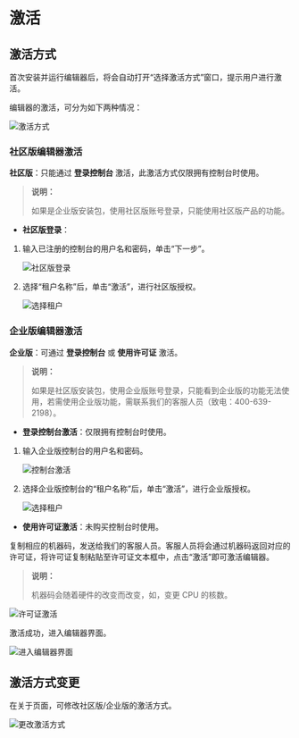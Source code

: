 # 激活

## 激活方式

首次安装并运行编辑器后，将会自动打开“选择激活方式”窗口，提示用户进行激活。

编辑器的激活，可分为如下两种情况：

![激活方式](https://docimages.blob.core.chinacloudapi.cn/images/Studio/Activateway20210528.png)

### 社区版编辑器激活

**社区版**：只能通过 **登录控制台** 激活，此激活方式仅限拥有控制台时使用。

> **说明：**
>
> 如果是企业版安装包，使用社区版账号登录，只能使用社区版产品的功能。

- **社区版登录**：

1. 输入已注册的控制台的用户名和密码，单击“下一步”。

    ![社区版登录](https://docimages.blob.core.chinacloudapi.cn/images/Studio/communityversionlogin20210528.png)

2. 选择“租户名称”后，单击“激活”，进行社区版授权。

    ![选择租户](https://docimages.blob.core.chinacloudapi.cn/images/Studio/selectthetenant20210528.png)

### 企业版编辑器激活

**企业版**：可通过 **登录控制台** 或 **使用许可证** 激活。

> **说明：**
>
> 如果是社区版安装包，使用企业版账号登录，只能看到企业版的功能无法使用，若需使用企业版功能，需联系我们的客服人员（致电：400-639-2198）。

- **登录控制台激活**：仅限拥有控制台时使用。

1. 输入企业版控制台的用户名和密码。

    ![控制台激活](https://docimages.blob.core.chinacloudapi.cn/images/Studio/consoleactivate20210528.png)

2. 选择企业版控制台的“租户名称”后，单击“激活”，进行企业版授权。

    ![选择租户](https://docimages.blob.core.chinacloudapi.cn/images/Studio/consoleselecttelant20210528.png)

- **使用许可证激活**：未购买控制台时使用。

复制相应的机器码，发送给我们的客服人员。客服人员将会通过机器码返回对应的许可证，将许可证复制粘贴至许可证文本框中，点击“激活”即可激活编辑器。

> **说明：**
>
> 机器码会随着硬件的改变而改变，如，变更 CPU 的核数。

![许可证激活](https://docimages.blob.core.chinacloudapi.cn/images/Studio/licenseactivate20210528.png)

激活成功，进入编辑器界面。

![进入编辑器界面](https://docimages.blob.core.chinacloudapi.cn/images/Studio/studioui20210528.png)

## 激活方式变更

在关于页面，可修改社区版/企业版的激活方式。

![更改激活方式](https://docimages.blob.core.chinacloudapi.cn/images/Studio/updateactivity20201214.png)
